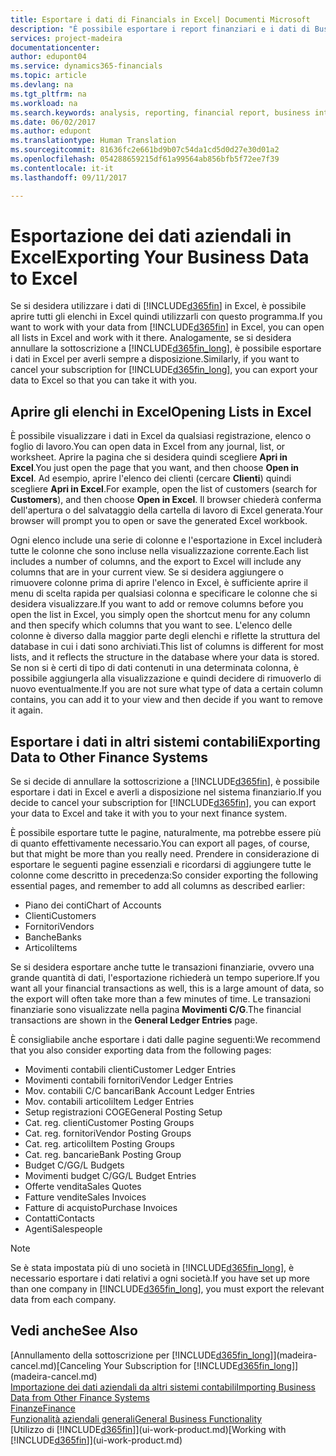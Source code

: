 ```yaml
---
title: Esportare i dati di Financials in Excel| Documenti Microsoft
description: "È possibile esportare i report finanziari e i dati di Business Intelligence da Dynamics 365 for Financials in Excel o aprire i dati di Financials in Excel."
services: project-madeira
documentationcenter: 
author: edupont04
ms.service: dynamics365-financials
ms.topic: article
ms.devlang: na
ms.tgt_pltfrm: na
ms.workload: na
ms.search.keywords: analysis, reporting, financial report, business intelligence, BI, Excel
ms.date: 06/02/2017
ms.author: edupont
ms.translationtype: Human Translation
ms.sourcegitcommit: 81636fc2e661bd9b07c54da1cd5d0d27e30d01a2
ms.openlocfilehash: 054288659215df61a99564ab856bfb5f72ee7f39
ms.contentlocale: it-it
ms.lasthandoff: 09/11/2017

---
```

# <a name="exporting-your-business-data-to-excel"></a><span data-ttu-id="3beb9-103">Esportazione dei dati aziendali in Excel</span><span class="sxs-lookup"><span data-stu-id="3beb9-103">Exporting Your Business Data to Excel</span></span>
<span data-ttu-id="3beb9-104">Se si desidera utilizzare i dati di [!INCLUDE[d365fin](includes/d365fin_md.md)] in Excel, è possibile aprire tutti gli elenchi in Excel quindi utilizzarli con questo programma.</span><span class="sxs-lookup"><span data-stu-id="3beb9-104">If you want to work with your data from [!INCLUDE[d365fin](includes/d365fin_md.md)] in Excel, you can open all lists in Excel and work with it there.</span></span> <span data-ttu-id="3beb9-105">Analogamente, se si desidera annullare la sottoscrizione a [!INCLUDE[d365fin_long](includes/d365fin_long_md.md)], è possibile esportare i dati in Excel per averli sempre a disposizione.</span><span class="sxs-lookup"><span data-stu-id="3beb9-105">Similarly, if you want to cancel your subscription for [!INCLUDE[d365fin_long](includes/d365fin_long_md.md)], you can export your data to Excel so that you can take it with you.</span></span>

## <a name="opening-lists-in-excel"></a><span data-ttu-id="3beb9-106">Aprire gli elenchi in Excel</span><span class="sxs-lookup"><span data-stu-id="3beb9-106">Opening Lists in Excel</span></span>
<span data-ttu-id="3beb9-107">È possibile visualizzare i dati in Excel da qualsiasi registrazione, elenco o foglio di lavoro.</span><span class="sxs-lookup"><span data-stu-id="3beb9-107">You can open data in Excel from any journal, list, or worksheet.</span></span> <span data-ttu-id="3beb9-108">Aprire la pagina che si desidera quindi scegliere **Apri in Excel**.</span><span class="sxs-lookup"><span data-stu-id="3beb9-108">You just open the page that you want, and then choose **Open in Excel**.</span></span> <span data-ttu-id="3beb9-109">Ad esempio, aprire l'elenco dei clienti (cercare **Clienti**) quindi scegliere **Apri in Excel**.</span><span class="sxs-lookup"><span data-stu-id="3beb9-109">For example, open the list of customers (search for **Customers**), and then choose **Open in Excel**.</span></span> <span data-ttu-id="3beb9-110">Il browser chiederà conferma dell'apertura o del salvataggio della cartella di lavoro di Excel generata.</span><span class="sxs-lookup"><span data-stu-id="3beb9-110">Your browser will prompt you to open or save the generated Excel workbook.</span></span>  

<span data-ttu-id="3beb9-111">Ogni elenco include una serie di colonne e l'esportazione in Excel includerà tutte le colonne che sono incluse nella visualizzazione corrente.</span><span class="sxs-lookup"><span data-stu-id="3beb9-111">Each list includes a number of columns, and the export to Excel will include any columns that are in your current view.</span></span> <span data-ttu-id="3beb9-112">Se si desidera aggiungere o rimuovere colonne prima di aprire l'elenco in Excel, è sufficiente aprire il menu di scelta rapida per qualsiasi colonna e specificare le colonne che si desidera visualizzare.</span><span class="sxs-lookup"><span data-stu-id="3beb9-112">If you want to add or remove columns before you open the list in Excel, you simply open the shortcut menu for any column and then specify which columns that you want to see.</span></span> <span data-ttu-id="3beb9-113">L'elenco delle colonne è diverso dalla maggior parte degli elenchi e riflette la struttura del database in cui i dati sono archiviati.</span><span class="sxs-lookup"><span data-stu-id="3beb9-113">This list of columns is different for most lists, and it reflects the structure in the database where your data is stored.</span></span> <span data-ttu-id="3beb9-114">Se non si è certi di tipo di dati contenuti in una determinata colonna, è possibile aggiungerla alla visualizzazione e quindi decidere di rimuoverlo di nuovo eventualmente.</span><span class="sxs-lookup"><span data-stu-id="3beb9-114">If you are not sure what type of data a certain column contains, you can add it to your view and then decide if you want to remove it again.</span></span>  

## <a name="exporting-data-to-other-finance-systems"></a><span data-ttu-id="3beb9-115">Esportare i dati in altri sistemi contabili</span><span class="sxs-lookup"><span data-stu-id="3beb9-115">Exporting Data to Other Finance Systems</span></span>
<span data-ttu-id="3beb9-116">Se si decide di annullare la sottoscrizione a [!INCLUDE[d365fin](includes/d365fin_md.md)], è possibile esportare i dati in Excel e averli a disposizione nel sistema finanziario.</span><span class="sxs-lookup"><span data-stu-id="3beb9-116">If you decide to cancel your subscription for [!INCLUDE[d365fin](includes/d365fin_md.md)], you can export your data to Excel and take it with you to your next finance system.</span></span>  

<span data-ttu-id="3beb9-117">È possibile esportare tutte le pagine, naturalmente, ma potrebbe essere più di quanto effettivamente necessario.</span><span class="sxs-lookup"><span data-stu-id="3beb9-117">You can export all pages, of course, but that might be more than you really need.</span></span> <span data-ttu-id="3beb9-118">Prendere in considerazione di esportare le seguenti pagine essenziali e ricordarsi di aggiungere tutte le colonne come descritto in precedenza:</span><span class="sxs-lookup"><span data-stu-id="3beb9-118">So consider exporting the following essential pages, and remember to add all columns as described earlier:</span></span>  

* <span data-ttu-id="3beb9-119">Piano dei conti</span><span class="sxs-lookup"><span data-stu-id="3beb9-119">Chart of Accounts</span></span>  
* <span data-ttu-id="3beb9-120">Clienti</span><span class="sxs-lookup"><span data-stu-id="3beb9-120">Customers</span></span>  
* <span data-ttu-id="3beb9-121">Fornitori</span><span class="sxs-lookup"><span data-stu-id="3beb9-121">Vendors</span></span>  
* <span data-ttu-id="3beb9-122">Banche</span><span class="sxs-lookup"><span data-stu-id="3beb9-122">Banks</span></span>  
* <span data-ttu-id="3beb9-123">Articoli</span><span class="sxs-lookup"><span data-stu-id="3beb9-123">Items</span></span>  

<span data-ttu-id="3beb9-124">Se si desidera esportare anche tutte le transazioni finanziarie, ovvero una grande quantità di dati, l'esportazione richiederà un tempo superiore.</span><span class="sxs-lookup"><span data-stu-id="3beb9-124">If you want all your financial transactions as well, this is a large amount of data, so the export will often take more than a few minutes of time.</span></span> <span data-ttu-id="3beb9-125">Le transazioni finanziarie sono visualizzate nella pagina **Movimenti C/G**.</span><span class="sxs-lookup"><span data-stu-id="3beb9-125">The financial transactions are shown in the **General Ledger Entries** page.</span></span>  

<span data-ttu-id="3beb9-126">È consigliabile anche esportare i dati dalle pagine seguenti:</span><span class="sxs-lookup"><span data-stu-id="3beb9-126">We recommend that you also consider exporting data from the following pages:</span></span>  

* <span data-ttu-id="3beb9-127">Movimenti contabili clienti</span><span class="sxs-lookup"><span data-stu-id="3beb9-127">Customer Ledger Entries</span></span>  
* <span data-ttu-id="3beb9-128">Movimenti contabili fornitori</span><span class="sxs-lookup"><span data-stu-id="3beb9-128">Vendor Ledger Entries</span></span>  
* <span data-ttu-id="3beb9-129">Mov. contabili C/C bancari</span><span class="sxs-lookup"><span data-stu-id="3beb9-129">Bank Account Ledger Entries</span></span>  
* <span data-ttu-id="3beb9-130">Mov. contabili articoli</span><span class="sxs-lookup"><span data-stu-id="3beb9-130">Item Ledger Entries</span></span>  
* <span data-ttu-id="3beb9-131">Setup registrazioni COGE</span><span class="sxs-lookup"><span data-stu-id="3beb9-131">General Posting Setup</span></span>  
* <span data-ttu-id="3beb9-132">Cat. reg. clienti</span><span class="sxs-lookup"><span data-stu-id="3beb9-132">Customer Posting Groups</span></span>  
* <span data-ttu-id="3beb9-133">Cat. reg. fornitori</span><span class="sxs-lookup"><span data-stu-id="3beb9-133">Vendor Posting Groups</span></span>  
* <span data-ttu-id="3beb9-134">Cat. reg. articoli</span><span class="sxs-lookup"><span data-stu-id="3beb9-134">Item Posting Groups</span></span>  
* <span data-ttu-id="3beb9-135">Cat. reg. bancarie</span><span class="sxs-lookup"><span data-stu-id="3beb9-135">Bank Posting Group</span></span>  
* <span data-ttu-id="3beb9-136">Budget C/G</span><span class="sxs-lookup"><span data-stu-id="3beb9-136">G/L Budgets</span></span>  
* <span data-ttu-id="3beb9-137">Movimenti budget C/G</span><span class="sxs-lookup"><span data-stu-id="3beb9-137">G/L Budget Entries</span></span>  
* <span data-ttu-id="3beb9-138">Offerte vendita</span><span class="sxs-lookup"><span data-stu-id="3beb9-138">Sales Quotes</span></span>  
* <span data-ttu-id="3beb9-139">Fatture vendite</span><span class="sxs-lookup"><span data-stu-id="3beb9-139">Sales Invoices</span></span>  
* <span data-ttu-id="3beb9-140">Fatture di acquisto</span><span class="sxs-lookup"><span data-stu-id="3beb9-140">Purchase Invoices</span></span>  
* <span data-ttu-id="3beb9-141">Contatti</span><span class="sxs-lookup"><span data-stu-id="3beb9-141">Contacts</span></span>  
* <span data-ttu-id="3beb9-142">Agenti</span><span class="sxs-lookup"><span data-stu-id="3beb9-142">Salespeople</span></span>  

> [!NOTE]  
>   <span data-ttu-id="3beb9-143">Se è stata impostata più di uno società in [!INCLUDE[d365fin_long](includes/d365fin_long_md.md)], è necessario esportare i dati relativi a ogni società.</span><span class="sxs-lookup"><span data-stu-id="3beb9-143">If you have set up more than one company in [!INCLUDE[d365fin_long](includes/d365fin_long_md.md)], you must export the relevant data from each company.</span></span>

## <a name="see-also"></a><span data-ttu-id="3beb9-144">Vedi anche</span><span class="sxs-lookup"><span data-stu-id="3beb9-144">See Also</span></span>
<span data-ttu-id="3beb9-145">[Annullamento della sottoscrizione per [!INCLUDE[d365fin_long](includes/d365fin_long_md.md)]](madeira-cancel.md)</span><span class="sxs-lookup"><span data-stu-id="3beb9-145">[Canceling Your Subscription for [!INCLUDE[d365fin_long](includes/d365fin_long_md.md)]](madeira-cancel.md)</span></span>  
[<span data-ttu-id="3beb9-146">Importazione dei dati aziendali da altri sistemi contabili</span><span class="sxs-lookup"><span data-stu-id="3beb9-146">Importing Business Data from Other Finance Systems</span></span>](upload-data.md)  
[<span data-ttu-id="3beb9-147">Finanze</span><span class="sxs-lookup"><span data-stu-id="3beb9-147">Finance</span></span>](finance.md)  
[<span data-ttu-id="3beb9-148">Funzionalità aziendali generali</span><span class="sxs-lookup"><span data-stu-id="3beb9-148">General Business Functionality</span></span>](ui-across-business-areas.md)  
<span data-ttu-id="3beb9-149">[Utilizzo di [!INCLUDE[d365fin](includes/d365fin_md.md)]](ui-work-product.md)</span><span class="sxs-lookup"><span data-stu-id="3beb9-149">[Working with [!INCLUDE[d365fin](includes/d365fin_md.md)]](ui-work-product.md)</span></span>  

